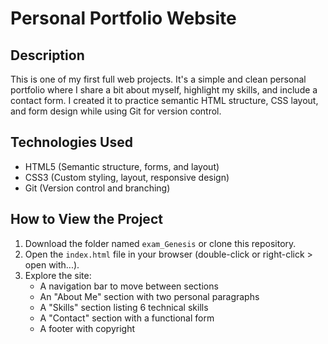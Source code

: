 # Personal Portfolio Website

## Description
This is one of my first full web projects. It's a simple and clean personal portfolio where I share a bit about myself, highlight my skills, and include a contact form. I created it to practice semantic HTML structure, CSS layout, and form design while using Git for version control.

## Technologies Used
- HTML5 (Semantic structure, forms, and layout)
- CSS3 (Custom styling, layout, responsive design)
- Git (Version control and branching)

## How to View the Project
1. Download the folder named `exam_Genesis` or clone this repository.
2. Open the `index.html` file in your browser (double-click or right-click > open with...).
3. Explore the site:
   - A navigation bar to move between sections
   - An "About Me" section with two personal paragraphs
   - A "Skills" section listing 6 technical skills
   - A "Contact" section with a functional form
   - A footer with copyright
